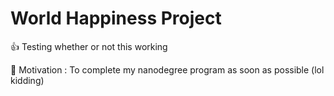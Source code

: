 # World Happiness Project

👍 Testing whether or not this working

🌹 Motivation : To complete my nanodegree program as soon as possible (lol kidding)
